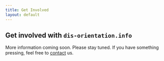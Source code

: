 ```yaml
---
title: Get Involved
layout: default
---
```


## Get involved with `dis-orientation.info`

More information coming soon. Please stay tuned. If you have something pressing, feel free to [contact](http://dis-orientation.info/contact) us.